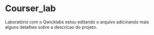 # Courser_lab
Laboratório com o Qwicklabs
estou editando o arquivo adicinando mais alguns detalhes sobre
a descricao do projeto.
